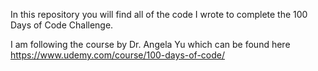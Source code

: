 In this repository you will find all of the code I wrote to complete the 100 Days of Code Challenge.

I am following the course by Dr. Angela Yu which can be found here https://www.udemy.com/course/100-days-of-code/
